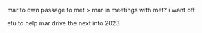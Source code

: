 mar to own passage to met > mar in meetings with met?
i want off

etu to help mar drive the next into 2023